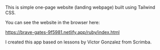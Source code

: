 This is simple one-page website (landing webpage) built using Tailwind CSS.

You can see the website in the browser here:

https://brave-gates-9f5981.netlify.app/ruby/index.html

I created this app based on lessons by Victor Gonzalez from Scrimba.